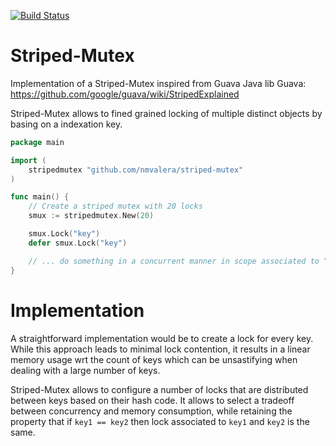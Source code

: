 [![Build Status](https://travis-ci.org/nmvalera/striped-mutex.svg)](https://travis-ci.org/nmvalera/striped-mutex)

# Striped-Mutex

Implementation of a Striped-Mutex inspired from Guava Java lib Guava: https://github.com/google/guava/wiki/StripedExplained

Striped-Mutex allows to fined grained locking of multiple distinct objects by basing on a indexation key.

```go
package main

import (
    stripedmutex "github.com/nmvalera/striped-mutex"
)

func main() {
    // Create a striped mutex with 20 locks
    smux := stripedmutex.New(20)

    smux.Lock("key")
    defer smux.Lock("key")

    // ... do something in a concurrent manner in scope associated to "key"
}
```

# Implementation

A straightforward implementation would be to create a lock for every key. While this approach leads to minimal lock contention, it results in a linear memory usage wrt the count of keys which can be unsastifying when dealing with a large number of keys.

Striped-Mutex allows to configure a number of locks that are distributed between keys based on their hash code. It allows to select a tradeoff between concurrency and memory consumption, while retaining the property that if `key1 == key2` then lock associated to `key1` and `key2` is the same.
